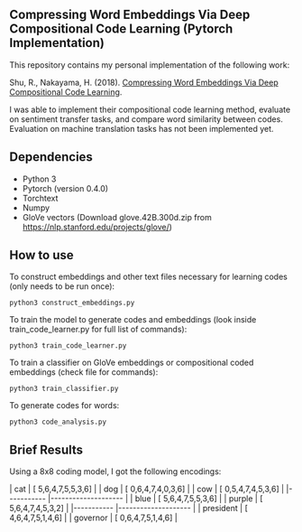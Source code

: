 ## Compressing Word Embeddings Via Deep Compositional Code Learning (Pytorch Implementation)

This repository contains my personal implementation of the following work:

Shu, R., Nakayama, H. (2018). [Compressing Word Embeddings Via Deep Compositional Code Learning](https://arxiv.org/pdf/1711.01068.pdf).

I was able to implement their compositional code learning method, evaluate on sentiment transfer tasks, and compare word similarity between codes.
Evaluation on machine translation tasks has not been implemented yet.

## Dependencies
* Python 3
* Pytorch (version 0.4.0)
* Torchtext
* Numpy
* GloVe vectors (Download glove.42B.300d.zip from https://nlp.stanford.edu/projects/glove/)

## How to use
To construct embeddings and other text files necessary for learning codes (only needs to be run once):
```
python3 construct_embeddings.py
```
To train the model to generate codes and embeddings (look inside train_code_learner.py for full list of commands):
```
python3 train_code_learner.py
```
To train a classifier on GloVe embeddings or compositional coded embeddings (check file for commands):
```
python3 train_classifier.py
```
To generate codes for words:
```
python3 code_analysis.py
```

## Brief Results
Using a 8x8 coding model, I got the following encodings:

| cat       	| [ 5,6,4,7,5,5,3,6] 	|
| dog       	| [ 0,6,4,7,4,0,3,6] 	|
| cow       	| [ 0,5,4,7,4,5,3,6] 	|
|-----------	|--------------------	|
| blue      	| [ 5,6,4,7,5,5,3,6] 	|
| purple    	| [ 5,6,4,7,4,5,3,2] 	|
|-----------	|--------------------	|
| president 	| [ 4,6,4,7,5,1,4,6] 	|
| governor  	| [ 0,6,4,7,5,1,4,6] 	|

